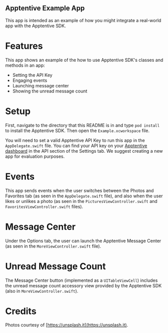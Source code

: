 Apptentive Example App
-----------------------

This app is intended as an example of how you might integrate a real-world app with the Apptentive SDK.

Features
========

This app shows an example of the how to use Apptentive SDK's classes and methods in an app:

- Setting the API Key
- Engaging events
- Launching message center
- Showing the unread message count

Setup
=====

First, navigate to the directory that this README is in and type `pod install` to install the Apptentive SDK. Then open the `Example.xcworkspace` file.

You will need to set a valid Apptentive API Key to run this app in the `AppDelegate.swift` file. You can find your API key on your [Apptentive dashboard](https://be.apptentive.com/apps/current/settings/api) in the API section of the Settings tab. We suggest creating a new app for evaluation purposes.

Events
======

This app sends events when the user switches between the Photos and Favorites tab (as seen in the `AppDelegate.swift` file), and also when the user likes or unlikes a photo (as seen in the `PicturesViewController.swift` and `FavoritesViewController.swift` files).

Message Center
==============

Under the Options tab, the user can launch the Apptentive Message Center (as seen in the `MoreViewController.swift` file).

Unread Message Count
====================

The Message Center button (implemented as a `UITableViewCell`) includes the unread message count accessory view provided by the Apptentive SDK (also in `MoreViewController.swift`).

Credits
=======

Photos courtesy of [https://unsplash.it](https://unsplash.it).
